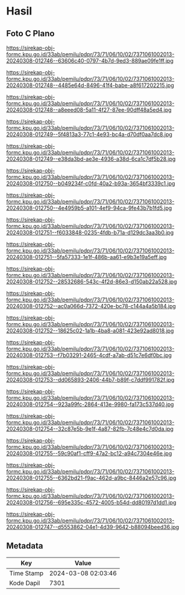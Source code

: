# Hasil

## Foto C Plano

https://sirekap-obj-formc.kpu.go.id/33ab/pemilu/pdpr/73/71/06/10/02/7371061002013-20240308-012746--63606c40-0797-4b7d-9ed3-889ae09fe1ff.jpg

https://sirekap-obj-formc.kpu.go.id/33ab/pemilu/pdpr/73/71/06/10/02/7371061002013-20240308-012748--4485e64d-8496-41f4-babe-a8f617202215.jpg

https://sirekap-obj-formc.kpu.go.id/33ab/pemilu/pdpr/73/71/06/10/02/7371061002013-20240308-012748--a8eeed08-5a11-4f27-87ee-90dff48a5ed4.jpg

https://sirekap-obj-formc.kpu.go.id/33ab/pemilu/pdpr/73/71/06/10/02/7371061002013-20240308-012749--5f4813a3-77c1-4e93-bc4a-d70df0aa7dc8.jpg

https://sirekap-obj-formc.kpu.go.id/33ab/pemilu/pdpr/73/71/06/10/02/7371061002013-20240308-012749--e38da3bd-ae3e-4936-a38d-6ca1c7df5b28.jpg

https://sirekap-obj-formc.kpu.go.id/33ab/pemilu/pdpr/73/71/06/10/02/7371061002013-20240308-012750--b049234f-c0fd-40a2-b93a-3654bf3339c1.jpg

https://sirekap-obj-formc.kpu.go.id/33ab/pemilu/pdpr/73/71/06/10/02/7371061002013-20240308-012750--4e4959b5-a101-4ef9-94ca-9fe43b7b1fd5.jpg

https://sirekap-obj-formc.kpu.go.id/33ab/pemilu/pdpr/73/71/06/10/02/7371061002013-20240308-012751--f6033848-0235-4fdb-b71a-d129dc3aa3b0.jpg

https://sirekap-obj-formc.kpu.go.id/33ab/pemilu/pdpr/73/71/06/10/02/7371061002013-20240308-012751--5fa57333-1e1f-486b-aa61-e9b3e19a5eff.jpg

https://sirekap-obj-formc.kpu.go.id/33ab/pemilu/pdpr/73/71/06/10/02/7371061002013-20240308-012752--28532686-543c-4f2d-86e3-d150ab22a528.jpg

https://sirekap-obj-formc.kpu.go.id/33ab/pemilu/pdpr/73/71/06/10/02/7371061002013-20240308-012752--ac0a066d-7372-420e-bc78-c144a4a5b184.jpg

https://sirekap-obj-formc.kpu.go.id/33ab/pemilu/pdpr/73/71/06/10/02/7371061002013-20240308-012752--18625c02-1a1b-4ba8-a081-423e92ad8018.jpg

https://sirekap-obj-formc.kpu.go.id/33ab/pemilu/pdpr/73/71/06/10/02/7371061002013-20240308-012753--f7b03291-2465-4cdf-a7ab-d51c7e6df0bc.jpg

https://sirekap-obj-formc.kpu.go.id/33ab/pemilu/pdpr/73/71/06/10/02/7371061002013-20240308-012753--dd065893-2406-44b7-b89f-c7ddf991782f.jpg

https://sirekap-obj-formc.kpu.go.id/33ab/pemilu/pdpr/73/71/06/10/02/7371061002013-20240308-012754--923a99fc-2864-413e-9980-fa173c537d40.jpg

https://sirekap-obj-formc.kpu.go.id/33ab/pemilu/pdpr/73/71/06/10/02/7371061002013-20240308-012754--32c87e5b-9e1f-4a87-82fb-7c48e4c7d0da.jpg

https://sirekap-obj-formc.kpu.go.id/33ab/pemilu/pdpr/73/71/06/10/02/7371061002013-20240308-012755--59c90af1-cff9-47a2-bc12-a94c7304e46e.jpg

https://sirekap-obj-formc.kpu.go.id/33ab/pemilu/pdpr/73/71/06/10/02/7371061002013-20240308-012755--6362bd21-f9ac-462d-a9bc-8446a2e57c96.jpg

https://sirekap-obj-formc.kpu.go.id/33ab/pemilu/pdpr/73/71/06/10/02/7371061002013-20240308-012756--695e335c-4572-4005-b54d-dd80197d1dd1.jpg

https://sirekap-obj-formc.kpu.go.id/33ab/pemilu/pdpr/73/71/06/10/02/7371061002013-20240308-012747--d5553862-04e1-4d39-9642-b88094beed36.jpg


## Metadata

| Key        | Value               |
| ---------- | ------------------- |
| Time Stamp | 2024-03-08 02:03:46 |
| Kode Dapil | 7301                |



